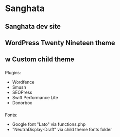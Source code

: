 # Sanghata
## Sanghata dev site
## WordPress Twenty Nineteen theme
## w Custom child theme

###
Plugins:
* Wordfence
* Smush
* SEOPress
* Swift Performance Lite
* Donorbox

###
Fonts:
* Google font "Lato" via functions.php
* "NeutraDisplay-Draft" via child theme fonts folder
